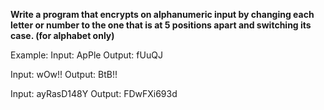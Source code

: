 **Write a program that encrypts on alphanumeric input by changing each letter or number to the one that is at 5 positions apart and switching its case. (for alphabet only)**

Example:
Input: ApPle
Output: fUuQJ

Input: wOw!!
Output: BtB!!

Input: ayRasD148Y
Output: FDwFXi693d